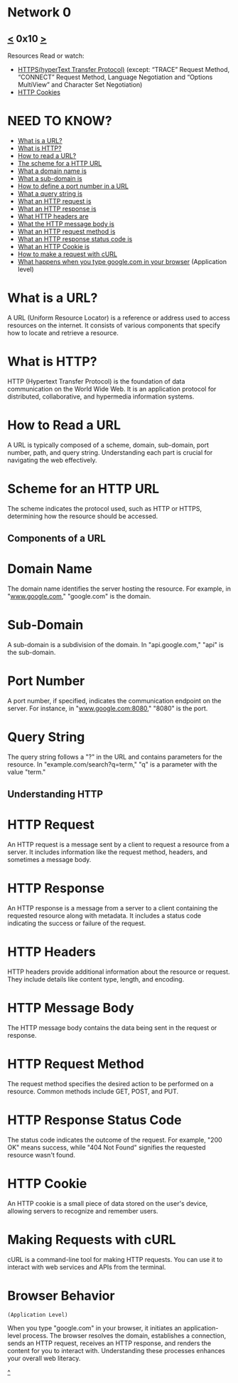 # Network 0
[<](https://github.com/TheeKingZa/alx-higher_level_programming/tree/master/0x0F-python-object_relational_mapping/README.md) 0x10 [>](https://github.com/TheeKingZa/alx-higher_level_programming/tree/master/0x12-javascript-warm_up/README.md)
---

Resources
Read or watch:
   * [HTTPS(hyperText Transfer Protocol)](https://www3.ntu.edu.sg/home/ehchua/programming/webprogramming/HTTP_Basics.html) (except: “TRACE” Request Method, “CONNECT” Request Method, Language Negotiation and “Options MultiView” and Character Set Negotiation)
   * [HTTP Cookies](https://developer.mozilla.org/en-US/docs/Web/HTTP/Cookies)


# NEED TO KNOW?
  * [What is a URL?](#what-is-a-url)
  * [What is HTTP?](#what-is-http)
  * [How to read a URL?](#how-to-read-a-url)
  * [The scheme for a HTTP URL](#scheme-for-an-http-url)
  * [What a domain name is](#domain-name)
  * [What a sub-domain is](#sub-domain)
  * [How to define a port number in a URL](port-number)
  * [What a query string is](#query-string)
  * [What an HTTP request is](#http-request)
  * [What an HTTP response is](#http-reponse)
  * [What HTTP headers are](#http-header)
  * [What the HTTP message body is](#http-message-body)
  * [What an HTTP request method is](#http-request-method)
  * [What an HTTP response status code is](#http-status-code)
  * [What an HTTP Cookie is](#http-cookie)
  * [How to make a request with cURL](#making-request-with-curl)
  * [What happens when you type google.com in your browser](#browser-behavior) (Application level)

# What is a URL?
A URL (Uniform Resource Locator) is a reference or address used to access resources on the internet. It consists of various components that specify how to locate and retrieve a resource.

# What is HTTP?
HTTP (Hypertext Transfer Protocol) is the foundation of data communication on the World Wide Web. It is an application protocol for distributed, collaborative, and hypermedia information systems.

# How to Read a URL
A URL is typically composed of a scheme, domain, sub-domain, port number, path, and query string. Understanding each part is crucial for navigating the web effectively.

# Scheme for an HTTP URL
The scheme indicates the protocol used, such as HTTP or HTTPS, determining how the resource should be accessed.

## Components of a URL

# Domain Name
The domain name identifies the server hosting the resource. For example, in "www.google.com," "google.com" is the domain.

# Sub-Domain
A sub-domain is a subdivision of the domain. In "api.google.com," "api" is the sub-domain.

# Port Number
A port number, if specified, indicates the communication endpoint on the server. For instance, in "www.google.com:8080," "8080" is the port.

# Query String
The query string follows a "?" in the URL and contains parameters for the resource. In "example.com/search?q=term," "q" is a parameter with the value "term."

## Understanding HTTP

# HTTP Request
An HTTP request is a message sent by a client to request a resource from a server. It includes information like the request method, headers, and sometimes a message body.

# HTTP Response
An HTTP response is a message from a server to a client containing the requested resource along with metadata. It includes a status code indicating the success or failure of the request.

# HTTP Headers
HTTP headers provide additional information about the resource or request. They include details like content type, length, and encoding.

# HTTP Message Body
The HTTP message body contains the data being sent in the request or response.

# HTTP Request Method
The request method specifies the desired action to be performed on a resource. Common methods include GET, POST, and PUT.

# HTTP Response Status Code
The status code indicates the outcome of the request. For example, "200 OK" means success, while "404 Not Found" signifies the requested resource wasn't found.

# HTTP Cookie
An HTTP cookie is a small piece of data stored on the user's device, allowing servers to recognize and remember users.

# Making Requests with cURL
cURL is a command-line tool for making HTTP requests. You can use it to interact with web services and APIs from the terminal.

# Browser Behavior
    (Application Level)
When you type "google.com" in your browser, it initiates an application-level process. The browser resolves the domain, establishes a connection, sends an HTTP request, receives an HTTP response, and renders the content for you to interact with. Understanding these processes enhances your overall web literacy.

[^](#need-to-know)

